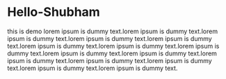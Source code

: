 # Hello-Shubham
this is demo
lorem ipsum is dummy text.lorem ipsum is dummy text.lorem ipsum is dummy text.lorem ipsum is dummy text.lorem ipsum is dummy text.lorem ipsum is dummy text.lorem ipsum is dummy text.lorem ipsum is dummy text.lorem ipsum is dummy text.lorem ipsum is dummy text.lorem ipsum is dummy text.lorem ipsum is dummy text.lorem ipsum is dummy text.lorem ipsum is dummy text.lorem ipsum is dummy text.
